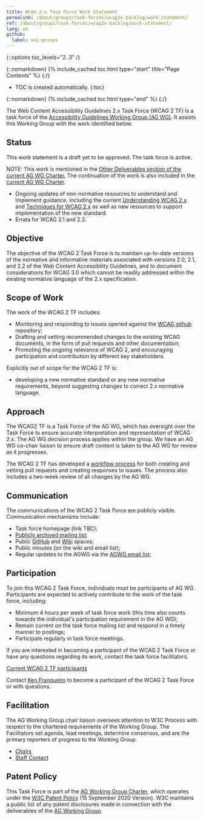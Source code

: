 ```yaml
---
title: WCAG 2.x Task Force Work Statement
permalink: /about/groups/task-forces/wcag2x-backlog/work-statement/
ref: /about/groups/task-forces/wcag2x-backlog/work-statement/
lang: en
github:
  label: wai-groups
---
```


{::options toc_levels="2..3" /}

{::nomarkdown}
{% include_cached toc.html type="start" title="Page Contents" %}
{:/}

-   TOC is created automatically.
{:toc}

{::nomarkdown}
{% include_cached toc.html type="end" %}
{:/}

The Web Content Accessibility Guidelines 2.x Task Force (WCAG 2 TF) is a task force of the [Accessibility Guidelines Working Group (AG WG)](/about/groups/agwg/). It assists this Working Group with the work identified below.

## Status

This work statement is a draft yet to be approved. The task force is active.

NOTE: This work is mentioned in the [Other Deliverables section of the current AG WG Charter.](https://www.w3.org/2019/12/ag-charter#ig-other-deliverables) The continuation of the work is also included in the [current AG WG Charter](https://www.w3.org/2023/11/ag-charter).

* Ongoing updates of non-normative resources to understand and implement guidance, including the current [Understanding WCAG 2.x](https://www.w3.org/WAI/WCAG22/Understanding/) and [Techniques for WCAG 2.x](https://www.w3.org/WAI/WCAG22/Techniques/) as well as new resources to support implementation of the new standard.
* Errata for WCAG 2.1 and 2.2.

## Objective

The objective of the WCAG 2 Task Force is to maintain up-to-date versions of the normative and informative materials associated with versions 2.0, 2.1, and 2.2 of the Web Content Accessibility Guidelines, and to document considerations for WCAG 3.0 which cannot be readily addressed within the existing normative language of the 2.x specification. 

## Scope of Work

The work of the WCAG 2 TF includes:

* Monitoring and responding to issues opened against the [WCAG github](https://github.com/w3c/wcag/issues) repository;
* Drafting and vetting recommended changes to the existing WCAG documents, in the form of pull requests and other documentation;
* Promoting the ongoing relevance of WCAG 2, and encouraging participation and contribution by different key stakeholders.

Explicitly out of scope for the WCAG 2 TF is:
* developing a new normative standard or any new normative requirements, beyond suggesting changes to correct 2.x normative language.

## Approach

The WCAG2 TF is a Task Force of the AG WG, which has oversight over the Task Force to ensure accurate interpretation and representation of WCAG 2.x. The AG WG decision process applies within the group. We have an AG WG co-chair liaison to ensure draft content is taken to the AG WG for review as it progresses.

The WCAG 2 TF has developed a [workflow process](https://github.com/w3c/wcag/wiki/WCAG-2-Task-Force-process) for both creating and vetting pull requests and creating responses to issues. The process also includes a two-week review of all changes by the AG WG.

## Communication

The communications of the WCAG 2 Task Force are publicly visible. Communication mechanisms include:

* Task force homepage (link TBC);
* [Publicly archived mailing list](https://lists.w3.org/Archives/Public/public-wcag2-issues/);
* Public [GitHub](https://github.com/w3c/wcag/) and [Wiki](https://github.com/w3c/wcag/wiki) spaces;
* Public minutes (on the wiki and email list);
* Regular updates to the AGWG via the [AGWG email list](https://lists.w3.org/Archives/Public/w3c-wai-gl/);

## Participation

To join this WCAG 2 Task Force, individuals must be participants of AG WG. Participants are expected to actively contribute to the work of the task force, including:

* Minimum 4 hours per week of task force work (this time also counts towards the individual's participation requirement in the AG WG);
* Remain current on the task force mailing list and respond in a timely manner to postings;
* Participate regularly in task force meetings.

If you are interested in becoming a participant of the WCAG 2 Task Force or have any questions regarding its work, contact the task force facilitators.

[Current WCAG 2 TF participants](https://www.w3.org/groups/tf/wcag2x-backlog/participants/)

Contact [Ken Franqueiro](mailto:kfranqueiro@w3.org) to become a participant of the WCAG 2 Task Force or with questions.

## Facilitation

The AG Working Group chair liaison oversees attention to W3C Process with respect to the chartered requirements of the Working Group. The Facilitators set agenda, lead meetings, determine consensus, and are the primary reporters of progress to the Working Group.

* [Chairs](https://www.w3.org/groups/tf/wcag2x-backlog/participants/#chairs)
* [Staff Contact](https://www.w3.org/groups/tf/wcag2x-backlog/participants/#staff)

## Patent Policy

This Task Force is part of the [AG Working Group Charter](https://www.w3.org/WAI/GL/charter), which operates under the [W3C Patent Policy](https://www.w3.org/Consortium/Patent-Policy-20200915/) (15 September 2020 Version). W3C maintains a public list of any patent disclosures made in connection with the deliverables of the [AG Working Group](https://www.w3.org/groups/wg/ag/ipr).